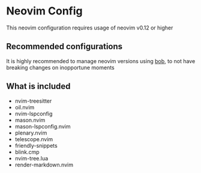 # Neovim Config
This neovim configuration requires usage of neovim v0.12 or higher

## Recommended configurations
It is highly recommended to manage neovim versions using [bob](https://github.com/MordechaiHadad/bob), to not have breaking changes on inopportune moments

## What is included

- nvim-treesitter
- oil.nvim
- nvim-lspconfig
- mason.nvim 
- mason-lspconfig.nvim 
- plenary.nvim 
- telescope.nvim 
- friendly-snippets 
- blink.cmp 
- nvim-tree.lua 
- render-markdown.nvim 
